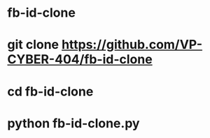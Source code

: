 # fb-id-clone

#  git clone https://github.com/VP-CYBER-404/fb-id-clone
#  cd fb-id-clone
#  python fb-id-clone.py
